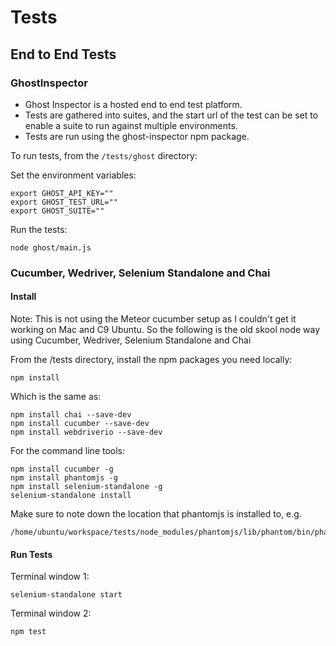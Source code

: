 # Tests

## End to End Tests

###  GhostInspector

* Ghost Inspector is a hosted end to end test platform.
* Tests are gathered into suites, and the start url of the test can be set to enable a suite to run against multiple environments.
* Tests are run using the ghost-inspector npm package.

To run tests, from the ```/tests/ghost``` directory:

Set the environment variables:

```
export GHOST_API_KEY=""
export GHOST_TEST_URL=""
export GHOST_SUITE=""
```

Run the tests:

```
node ghost/main.js
```


### Cucumber, Wedriver, Selenium Standalone and Chai

#### Install

Note: This is not using the Meteor cucumber setup as I couldn't get it working on Mac and C9 Ubuntu.
      So the following is the old skool node way using Cucumber, Wedriver, Selenium Standalone and Chai

From the /tests directory, install the npm packages you need locally:

```
npm install
```

Which is the same as:

```
npm install chai --save-dev
npm install cucumber --save-dev
npm install webdriverio --save-dev
```

For the command line tools:

```
npm install cucumber -g
npm install phantomjs -g
npm install selenium-standalone -g
selenium-standalone install
```

Make sure to note down the location that phantomjs is installed to, e.g.
```
/home/ubuntu/workspace/tests/node_modules/phantomjs/lib/phantom/bin/phantomjs
```

#### Run Tests

Terminal window 1:
```
selenium-standalone start
```

Terminal window 2: 
```
npm test
```



